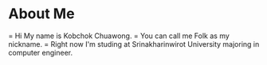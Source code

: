 # About Me

= Hi My name is Kobchok Chuawong.
= You can call me Folk as my nickname.
= Right now I'm studing at Srinakharinwirot University majoring in computer engineer.

